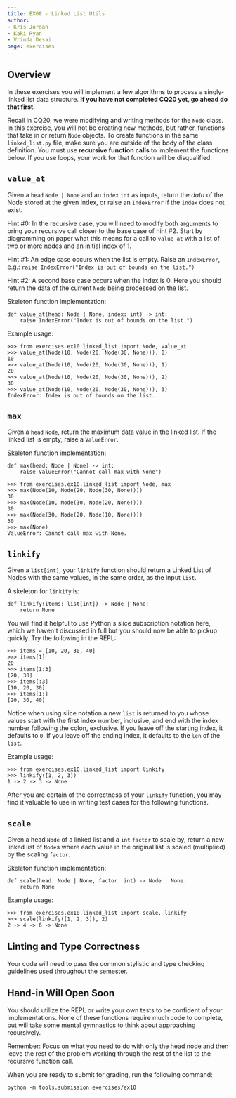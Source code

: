 ```yaml
---
title: EX08 - Linked List Utils
author:
- Kris Jordan
- Kaki Ryan
- Vrinda Desai
page: exercises
---
```


## Overview

In these exercises you will implement a few algorithms to process a singly-linked list data structure. **If you have not completed CQ20 yet, go ahead do that first.** 

Recall in CQ20, we were modifying and writing methods for the `Node` class. In this exercise, you will not be creating new methods, but rather, functions that take in or return `Node` objects. To create functions in the same `linked_list.py` file, make sure you are outside of the body of the class definition. You must use **recursive function calls** to implement the functions below. If you use loops, your work for that function will be disqualified.

## `value_at` 

Given a `head` `Node | None` and an `index` `int` as inputs, return the _data_ of the Node stored at the given index, or raise an `IndexError` if the `index` does not exist.

Hint #0: In the recursive case, you will need to modify both arguments to bring your recursive call closer to the base case of hint #2. Start by diagramming on paper what this means for a call to `value_at` with a list of two or more nodes and an initial index of 1.

Hint #1: An edge case occurs when the list is empty. Raise an `IndexError`, e.g.: `raise IndexError("Index is out of bounds on the list.")`

Hint #2: A second base case occurs when the index is 0. Here you should return the data of the current `Node` being processed on the list.

Skeleton function implementation:

~~~
def value_at(head: Node | None, index: int) -> int:
    raise IndexError("Index is out of bounds on the list.")
~~~

Example usage:

~~~
>>> from exercises.ex10.linked_list import Node, value_at
>>> value_at(Node(10, Node(20, Node(30, None))), 0)
10
>>> value_at(Node(10, Node(20, Node(30, None))), 1)
20
>>> value_at(Node(10, Node(20, Node(30, None))), 2)
30
>>> value_at(Node(10, Node(20, Node(30, None))), 3)
IndexError: Index is out of bounds on the list.
~~~

## `max` 

Given a `head` `Node`, return the maximum data value in the linked list. If the linked list is empty, raise a `ValueError`.

Skeleton function implementation:

~~~
def max(head: Node | None) -> int:
    raise ValueError("Cannot call max with None")
~~~

~~~
>>> from exercises.ex10.linked_list import Node, max
>>> max(Node(10, Node(20, Node(30, None))))
30
>>> max(Node(10, Node(30, Node(20, None))))
30
>>> max(Node(30, Node(20, Node(10, None))))
30
>>> max(None)
ValueError: Cannot call max with None.
~~~


## `linkify` 

Given a `list[int]`, your `linkify` function should return a Linked List of Nodes with the same values, in the same order, as the input `list`.

A skeleton for `linkify` is:

~~~
def linkify(items: list[int]) -> Node | None:
    return None
~~~

You will find it helpful to use Python's slice subscription notation here, which we haven't discussed in full but you should now be able to pickup quickly. Try the following in the REPL:

~~~
>>> items = [10, 20, 30, 40]
>>> items[1]
20
>>> items[1:3]
[20, 30]
>>> items[:3]
[10, 20, 30]
>>> items[1:]
[20, 30, 40]
~~~

Notice when using slice notation a new `list` is returned to you whose values start with the first index number, inclusive, and end with the index number following the colon, exclusive. If you leave off the starting index, it defaults to `0`. If you leave off the ending index, it defaults to the `len` of the `list`.

Example usage:

~~~
>>> from exercises.ex10.linked_list import linkify
>>> linkify([1, 2, 3])
1 -> 2 -> 3 -> None
~~~

After you are certain of the correctness of your `linkify` function, you may find it valuable to use in writing test cases for the following functions.

## `scale` 

Given a head `Node` of a linked list and a `int` `factor` to scale by, return a new linked list of `Node`s where each value in the original list is scaled (multiplied) by the scaling `factor`.

Skeleton function implementation:

~~~
def scale(head: Node | None, factor: int) -> Node | None:
    return None
~~~

Example usage:

~~~
>>> from exercises.ex10.linked_list import scale, linkify
>>> scale(linkify([1, 2, 3]), 2)
2 -> 4 -> 6 -> None
~~~


## Linting and Type Correctness 

Your code will need to pass the common stylistic and type checking guidelines used throughout the semester.


## Hand-in Will Open Soon

You should utilize the REPL or write your own tests to be confident of your implementations. None of these functions require much code to complete, but will take some mental gymnastics to think about approaching recursively.

Remember: Focus on what you need to do with only the head node and then leave the rest of the problem working through the rest of the list to the recursive function call.

When you are ready to submit for grading, run the following command:

`python -m tools.submission exercises/ex10`





